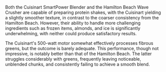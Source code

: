 Both the Cuisinart SmartPower Blender and the Hamilton Beach Wave Crusher are capable of preparing protein shakes, with the Cuisinart yielding a slightly smoother texture, in contrast to the coarser consistency from the Hamilton Beach. However, their ability to handle more challenging ingredients such as frozen items, almonds, and ice is significantly underwhelming, with neither could produce satisfactory results. 

The Cuisinart's 500-watt motor somewhat effectively processes fibrous greens, but the outcome is barely adequate. This performance, though not impressive, is notably better than that of the Hamilton Beach. The latter struggles considerably with greens, frequently leaving noticeable, unblended chunks, and consistently failing to achieve a smooth blend.